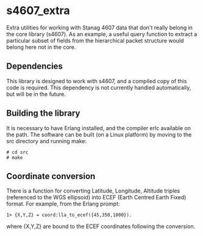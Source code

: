 # s4607_extra
Extra utilities for working with Stanag 4607 data that don't really belong in the core library (s4607). As an example, a useful query function to extract a particular subset of fields from the hierarchical packet structure would belong here not in the core.

## Dependencies
This library is designed to work with s4607, and a compiled copy of this code is required. This dependency is not currently handled automatically, but will be in the future.

## Building the library
It is necessary to have Erlang installed, and the compiler erlc available on the path. The software can be built (on a Linux platform) by moving to the src directory and running make:
```
# cd src
# make
```
## Coordinate conversion
There is a function for converting Latitude, Longitude, Altitude triples (referenced to the WGS ellipsoid) into ECEF (Earth Centred Earth Fixed) format. For example, from the Erlang prompt:
```
1> {X,Y,Z} = coord:lla_to_ecef({45,350,1000}).
```
where {X,Y,Z} are bound to the ECEF coordinates following the conversion.

